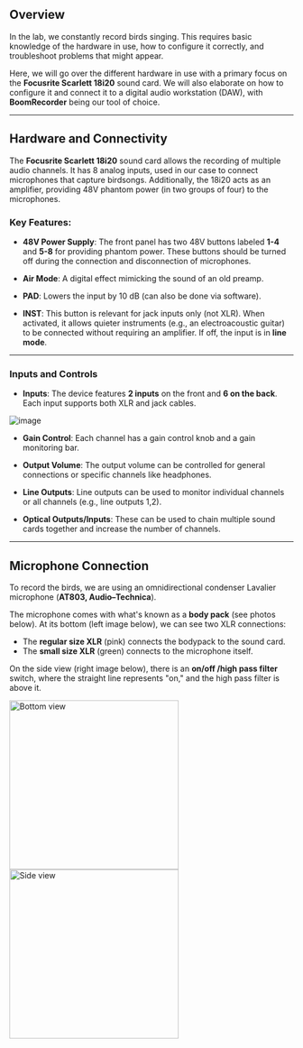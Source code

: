 ## Overview
In the lab, we constantly record birds singing. This requires basic knowledge of the hardware in use, how to configure it correctly, and troubleshoot problems that might appear. 

Here, we will go over the different hardware in use with a primary focus on the **Focusrite Scarlett 18i20** sound card. We will also elaborate on how to configure it and connect it to a digital audio workstation (DAW), with **BoomRecorder** being our tool of choice.

---

## Hardware and Connectivity

The **Focusrite Scarlett 18i20** sound card allows the recording of multiple audio channels. It has 8 analog inputs, used in our case to connect microphones that capture birdsongs. Additionally, the 18i20 acts as an amplifier, providing 48V phantom power (in two groups of four) to the microphones.

### Key Features:

- **48V Power Supply**: The front panel has two 48V buttons labeled **1-4** and **5-8** for providing phantom power. These buttons should be turned off during the connection and disconnection of microphones.

- **Air Mode**: A digital effect mimicking the sound of an old preamp.

- **PAD**: Lowers the input by 10 dB (can also be done via software).

- **INST**: This button is relevant for jack inputs only (not XLR). When activated, it allows quieter instruments (e.g., an electroacoustic guitar) to be connected without requiring an amplifier. If off, the input is in **line mode**.

---

### Inputs and Controls

- **Inputs**: The device features **2 inputs** on the front and **6 on the back**. Each input supports both XLR and jack cables.
  
![image](https://github.com/user-attachments/assets/ad104cde-afa6-4b25-a180-40c8a26cb696)

- **Gain Control**: Each channel has a gain control knob and a gain monitoring bar.

- **Output Volume**: The output volume can be controlled for general connections or specific channels like headphones.

- **Line Outputs**: Line outputs can be used to monitor individual channels or all channels (e.g., line outputs 1,2).

- **Optical Outputs/Inputs**: These can be used to chain multiple sound cards together and increase the number of channels.

---

## Microphone Connection

To record the birds, we are using an omnidirectional condenser Lavalier microphone (**AT803, Audio–Technica**). 

The microphone comes with what's known as a **body pack** (see photos below). At its bottom (left image below), we can see two XLR connections:
- The **regular size XLR** (pink) connects the bodypack to the sound card.
- The **small size XLR** (green) connects to the microphone itself. 

On the side view (right image below), there is an **on/off /high pass filter** switch, where the straight line represents "on," and the high pass filter is above it.

<div style="display: inline-block;">
  <img src="https://github.com/user-attachments/assets/411f126f-2865-4c3e-ae86-f204a039c92e" alt="Bottom view" width="300"/>
  <img src="https://github.com/user-attachments/assets/bb6e63e7-d7a4-45a6-9f5d-ed1d2f8dbc5a" alt="Side view" width="300"/>
</div>
